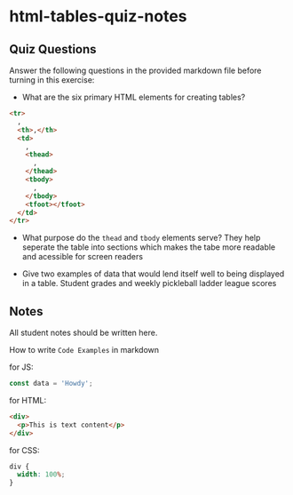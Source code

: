 # html-tables-quiz-notes

## Quiz Questions

Answer the following questions in the provided markdown file before turning in this exercise:

- What are the six primary HTML elements for creating tables?

```html
<tr>
  ,
  <th>,</th>
  <td>
    ,
    <thead>
      ,
    </thead>
    <tbody>
      ,
    </tbody>
    <tfoot></tfoot>
  </td>
</tr>
```

- What purpose do the `thead` and `tbody` elements serve?
  They help seperate the table into sections which makes the tabe more readable and acessible for screen readers

- Give two examples of data that would lend itself well to being displayed in a table.
  Student grades and weekly pickleball ladder league scores

## Notes

All student notes should be written here.

How to write `Code Examples` in markdown

for JS:

```javascript
const data = 'Howdy';
```

for HTML:

```html
<div>
  <p>This is text content</p>
</div>
```

for CSS:

```css
div {
  width: 100%;
}
```
